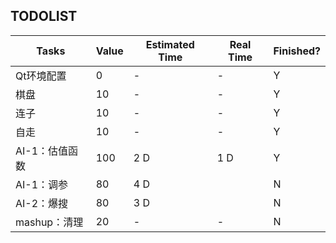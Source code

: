 ## TODOLIST

| Tasks          | Value | Estimated Time | Real Time | Finished? |
| -------------- | ----- | -------------- | --------- | --------- |
| Qt环境配置     | 0     | -              | -         | Y         |
| 棋盘           | 10    | -              | -         | Y         |
| 连子           | 10    | -              | -         | Y         |
| 自走           | 10    | -              | -         | Y         |
| AI-1：估值函数 | 100   | 2 D            | 1 D       | Y         |
| AI-1：调参     | 80    | 4 D            |           | N         |
| AI-2：爆搜     | 80    | 3 D            |           | N         |
| mashup：清理   | 20    | -              | -         | N         |